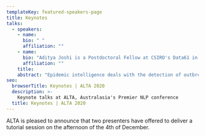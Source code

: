```yaml
---
templateKey: featured-speakers-page
title: Keynotes
talks:
  - speakers:
    - name: 
      bio: " "
      affiliation: ""
    - name: 
      bio: "Aditya Joshi is a Postdoctoral Fellow at CSIRO's Data61 in Sydney. He was awarded a joint PhD degree by Indian Institute of Technology Bombay, India and Monash University, Australia, in 2018. His research interests are sentiment analysis and health informatics. He currently works on early detection of epidemics using social media streams: a work that combines natural language processing with statistical time series monitoring. Based on his PhD thesis on computational sarcasm, Aditya presented a tutorial on ‘Computational Sarcasm’ at EMNLP 2017, and a TEDx talk titled ‘Detecting sarcasm, combating hate’ that interleaved his PhD research with his experiences as an out LGBTQ student in an Indian university."
      affiliation: ""    
    title: 
    abstract: "Epidemic intelligence deals with the detection of outbreaks using formal (such as hospital records) and informal (such as user-generated text on the web) sources of information. However, official records may not always be available for healthcare research. In this tutorial, we discuss approaches for epidemic intelligence that use unofficial and open datasets. We view past work in terms of two broad categories: health mention classification (selecting relevant text from a large volume) and health event detection (predicting epidemic events from a collection of relevant text). The focus of our discussion is the underlying computational linguistic techniques in the two categories. We also discuss the state-of-the-art in annotation techniques, resources and evaluation strategies when applying NLP for healthcare."
seo:
  browserTitle: Keynotes | ALTA 2020
  description: >-
    Keynote talks at ALTA, Australasia's Premier NLP conference
  title: Keynotes | ALTA 2020
---
```


ALTA is pleased to announce that two presenters have offered to deliver a tutorial session on the afternoon of the 4th of December. 
